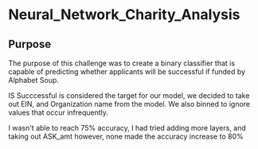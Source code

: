 # Neural_Network_Charity_Analysis

## Purpose

  The purpose of this challenge was to  create a binary classifier that is capable of predicting whether applicants will be successful if funded by Alphabet Soup.
  
 
 IS Succcessful is considered the target for our model, we decided to take out EIN, and Organization name from the model. We also binned to ignore values that occur infrequently.
 
 I wasn't able to reach 75% accuracy, I had tried adding more layers, and taking out ASK_amt however, none made the accuracy increase to 80%
